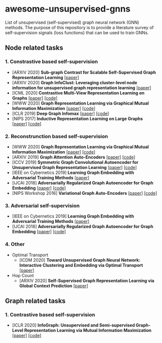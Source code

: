 # awesome-unsupervised-gnns
List of unsupervised (self-supervised) graph neural network (GNN) methods. 
The purpose of this repository is to provide a literature survey of self-supervision signals (loss functions) that can be used to train GNNs.

## Node related tasks

### 1. Constrastive based self-supervision

* [ARXIV 2020] **Sub-graph Contrast for Scalable Self-Supervised Graph Representation Learning** [[paper]](https://arxiv.org/abs/2009.10273)
* [ARXIV 2020] **Graph InfoClust: Leveraging cluster-level node information for unsupervised graph representation learning** [[paper]](https://arxiv.org/abs/2009.06946) 
* [ICML 2020] **Contrastive Multi-View Representation Learning on Graphs** [[paper]](https://arxiv.org/pdf/2006.05582.pdf) [[code]](https://github.com/kavehhassani/mvgrl)
* [WWW 2020] **Graph Representation Learning via Graphical Mutual Information Maximization** [[paper]](https://arxiv.org/pdf/2002.01169.pdf) [[code]](https://github.com/zpeng27/GMI)
* [ICLR 2019] **Deep Graph Infomax** [[paper]](https://arxiv.org/abs/1809.10341) [[code]](https://github.com/PetarV-/DGI)
* [NIPS 2017] **Inductive Representation Learning on Large Graphs** [[paper]](https://cs.stanford.edu/people/jure/pubs/graphsage-nips17.pdf) [[code]](https://github.com/williamleif/GraphSAGE)

### 2. Reconstrunction based self-supervision

* [WWW 2020] **Graph Representation Learning via Graphical Mutual Information Maximization** [[paper]](https://arxiv.org/pdf/2002.01169.pdf) [[code]](https://github.com/zpeng27/GMI)
* [ARXIV 2019] **Graph Attention Auto-Encoders** [[paper]](https://arxiv.org/abs/1905.10715) [[code]](https://github.com/amin-salehi/GATE)
* [ICCV 2019] **Symmetric Graph Convolutional Autoencoder for Unsupervised Graph Representation Learning** [[paper]](https://arxiv.org/abs/1908.02441) [[code]](https://github.com/sseung0703/GALA_TF2.0)
* [IEEE on Cybernetics 2019] **Learning Graph Embedding with Adversarial Training Methods** [[paper]](https://arxiv.org/abs/1901.01250) 
* [IJCAI 2018] **Adversarially Regularized Graph Autoencoder for Graph Embedding** [[paper]](https://www.ijcai.org/Proceedings/2018/0362.pdf) [[code]](https://github.com/Ruiqi-Hu/ARGA)
* [NIPS Workshop 2016] **Variational Graph Auto-Encoders** [[paper]](https://arxiv.org/abs/1611.07308) [[code]](https://github.com/tkipf/gae)

### 3. Adversarial self-supervision
* [IEEE on Cybernetics 2019] **Learning Graph Embedding with Adversarial Training Methods** [[paper]](https://arxiv.org/abs/1901.01250) 
* [IJCAI 2018] **Adversarially Regularized Graph Autoencoder for Graph Embedding** [[paper]](https://www.ijcai.org/Proceedings/2018/0362.pdf) [[code]](https://github.com/Ruiqi-Hu/ARGA)

### 4. Other

* Optimal Transport
  * [ICDM 2020] **Toward Unsupervised Graph Neural Network: Interactive Clustering and Embedding via Optimal Transport** [[paper]](https://yangliang.github.io/pdf/icdm20.pdf)
* Hop Count
  * [ARXIV 2020] **Self-Supervised Graph Representation Learning via Global Context Prediction** [[paper]](https://arxiv.org/pdf/2003.01604.pdf)




## Graph related tasks

### 1. Contrastive based self-supervision
* [ICLR 2020] **InfoGraph: Unsupervised and Semi-supervised Graph-Level Representation Learning via Mutual Information Maximization** [[paper]](https://arxiv.org/abs/1908.01000) [[code]](https://github.com/fanyun-sun/InfoGraph)
